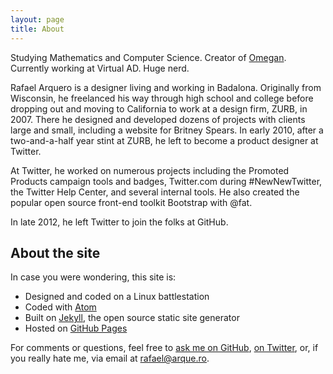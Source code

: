 ```yaml
---
layout: page
title: About
---
```


Studying Mathematics and Computer Science. Creator of [Omegan](http://omegan.net). Currently working at Virtual AD. Huge nerd.

Rafael Arquero is a designer living and working in Badalona. Originally from Wisconsin, he freelanced his way through high school and college before dropping out and moving to California to work at a design firm, ZURB, in 2007. There he designed and developed dozens of projects with clients large and small, including a website for Britney Spears. In early 2010, after a two-and-a-half year stint at ZURB, he left to become a product designer at Twitter.

At Twitter, he worked on numerous projects including the Promoted Products campaign tools and badges, Twitter.com during #NewNewTwitter, the Twitter Help Center, and several internal tools. He also created the popular open source front-end toolkit Bootstrap with @fat.

In late 2012, he left Twitter to join the folks at GitHub.

## About the site
In case you were wondering, this site is:

* Designed and coded on a Linux battlestation
* Coded with [Atom](https://atom.io)
* Built on [Jekyll](http://jekyllrb.com), the open source static site generator
* Hosted on [GitHub Pages](https://pages.github.com)

For comments or questions, feel free to [ask me on GitHub](https://github.com/arkeros/ama), [on Twitter](https://twitter.com/_arkeros), or, if you really hate me, via email at [rafael@arque.ro](mailto:rafael@arque.ro).

